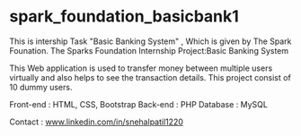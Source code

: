 # spark_foundation_basicbank1

This is intership Task "Basic Banking System" , Which is given by The Spark Founation. 
The Sparks Foundation Internship Project:Basic Banking System

This Web application is used to transfer money between multiple users virtually and also helps to see the transaction details.
This project consist of 10 dummy users.

Front-end : HTML, CSS, Bootstrap 
Back-end : PHP 
Database : MySQL

Contact : www.linkedin.com/in/snehalpatil1220
